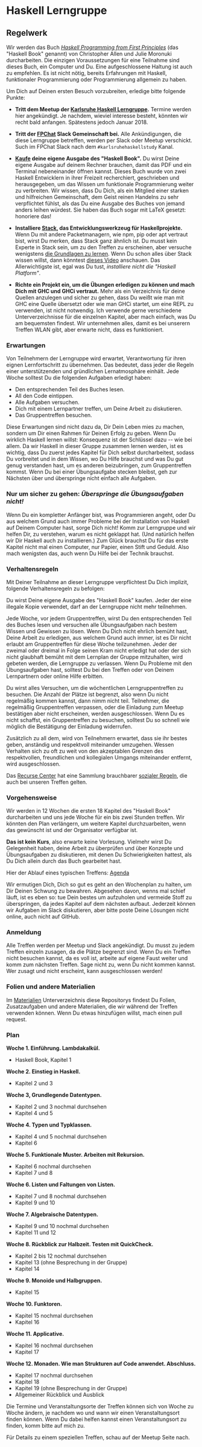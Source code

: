 # Haskell Lerngruppe

## Regelwerk

Wir werden das Buch [_Haskell Programming from First Principles_](http://haskellbook.com/) (das "Haskell Book" genannt) von Christopher Allen und Julie Moronuki durcharbeiten. Die einzigen Voraussetzungen für eine Teilnahme sind dieses Buch, ein Computer und Du. Eine aufgeschlossene Haltung ist auch zu empfehlen. Es ist nicht nötig, bereits Erfahrungen mit Haskell, funktionaler Programmierung oder Programmierung allgemein zu haben.

Um Dich auf Deinen ersten Besuch vorzubreiten, erledige bitte folgende Punkte:

- **Tritt dem Meetup der [Karlsruhe Haskell Lerngruppe](https://www.meetup.com/de-DE/preview/Karlsruhe-Haskell-Lerngruppe).**
Termine werden hier angekündigt. Je nachdem, wieviel interesse besteht, könnten wir recht bald anfangen. Spätestens jedoch Januar 2018.

- **Tritt der [FPChat](http://fpchat-invite.herokuapp.com/) Slack Gemeinschaft bei.**
Alle Ankündigungen, die diese Lerngruppe betreffen, werden per Slack oder Meetup verschickt. Such im FPChat Slack nach dem `#karlsruhehaskellstudy` Kanal.

- **[Kaufe](https://gumroad.com/l/haskellbook) deine eigene Ausgabe des "Haskell Book".**
Du wirst Deine eigene Ausgabe auf deinem Rechner brauchen, damit das PDF und ein Terminal nebeneinander öffnen kannst. Dieses Buch wurde von zwei Haskell Entwicklern in ihrer Freizeit recherchiert, geschrieben und herausgegeben, um das Wissen um funktionale Programmierung weiter zu verbreiten. 
Wir wissen, dass Du Dich, als ein Mitglied einer starken und hilfreichen Gemeinschaft, dem Geist reinen Handelns zu sehr verpflichtet fühlst, als das Du eine Ausgabe des Buches von jemand anders leihen würdest. Sie haben das Buch sogar mit LaTeX gesetzt: honoriere das!

- **Installiere [Stack](https://docs.haskellstack.org/en/stable/README/), das Entwicklungswerkzeug für Haskellprojekte.**
Wenn Du mit andere Packetmanagern, wie npm, pip oder apt vertraut bist, wirst Du merken, dass Stack ganz ähnlich ist. Du musst kein Experte in Stack sein, um zu den Treffen zu erscheinen, aber versuche wenigstens [die Grundlagen zu lernen](resources/haskell-stack-notes.md). Wenn Du schon alles über Stack wissen willst, dann könntest [dieses Video](https://www.youtube.com/watch?v=sRonIB8ZStw) anschauen. Das Allerwichtigste ist, egal was Du tust, _installiere nicht die "Haskell Platform"_.

- **Richte ein Projekt ein, um die Übungen erledigen zu können und mach Dich mit GHC und GHCi vertraut.**
Mehr als ein Verzeichnis für deine Quellen anzulegen und sicher zu gehen, dass Du weißt wie man mit GHC eine Quelle übersetzt oder wie man GHCi startet, um eine REPL zu verwenden, ist nicht notwendig. Ich verwende gerne verschiedene Unterverzeichnisse für die einzelnen Kapitel, aber mach einfach, was Du am bequemsten findest. Wir unternehmen alles, damit es bei unserern Treffen WLAN gibt, aber erwarte nicht, dass es funktioniert.

### Erwartungen

Von Teilnehmern der Lerngruppe wird erwartet, Verantwortung für ihren eignen Lernfortschritt zu übernehmen. Das bedeutet, dass jeder die Regeln einer unterstützenden und gründlichen Lernatmosphäre einhält. Jede Woche solltest Du die folgenden Aufgaben erledigt haben:

- Den entsprechenden Teil des Buches lesen.
- All den Code eintippen.
- Alle Aufgaben versuchen.
- Dich mit einem Lernpartner treffen, um Deine Arbeit zu diskutieren.
- Das Gruppentreffen besuchen.

Diese Erwartungen sind nicht dazu da, Dir Dein Leben mies zu machen, sondern um Dir einen Rahmen für Deinen Erfolg zu geben. Wenn Du wirklich Haskell lernen willst: Konsequenz ist der Schlüssel dazu -- wie bei allem. Da wir Haskell in dieser Gruppe zusammen lernen werden, ist es wichtig, dass Du zuerst jedes Kapitel für Dich selbst durcharbeitest, sodass Du vorbreitet und in dem Wissen, wo Du Hilfe brauchst und was Du gut genug verstanden hast, um es anderen beizubringen, zum Gruppentreffen kommst. Wenn Du bei einer Übungsaufgabe stecken bleibst, geh zur Nächsten über und überspringe nicht einfach alle Aufgaben.
### Nur um sicher zu gehen: _Überspringe die Übungsaufgaben nicht!_

Wenn Du ein kompletter Anfänger bist, was Programmieren angeht, oder Du aus welchem Grund auch immer Probleme bei der Installation von Haskell auf Deinem Computer hast, sorge Dich nicht! Komm zur Lerngruppe und wir helfen Dir, zu verstehen, warum es nicht geklappt hat. (Und natürlich helfen wir Dir Haskell auch zu installieren.) Zum Glück brauchst Du für das erste Kapitel nicht mal einen Computer, nur Papier, einen Stift und Geduld. Also mach wenigsten das, auch wenn Du Hilfe bei der Technik brauchst.

### Verhaltensregeln

Mit Deiner Teilnahme an dieser Lerngruppe verpflichtest Du Dich implizit, folgende Verhaltensregeln zu befolgen:

Du wirst Deine eigene Ausgabe des "Haskell Book" kaufen. Jeder der eine illegale Kopie verwendet, darf an der Lerngruppe nicht mehr teilnehmen.

Jede Woche, vor jedem Gruppentreffen, wirst Du den entsprechenden Teil des Buches lesen und versuchen alle Übungsaufgaben nach bestem Wissen und Gewissen zu lösen. Wenn Du Dich nicht ehrlich bemüht hast, Deine Arbeit zu erledigen, aus welchem Grund auch immer, ist es Dir nicht erlaubt am Gruppentreffen für diese Woche teilzunehmen. Jeder der zweimal oder dreimal in Folge seinen Kram nicht erledigt hat oder der sich nicht glaubhaft bemüht mit dem Lernplan der Gruppe mitzuhalten, wird gebeten werden, die Lerngruppe zu verlassen. Wenn Du Probleme mit den Übungsaufgaben hast, solltest Du bei den Treffen oder von Deinem Lernpartnern oder online Hilfe erbitten.

Du wirst alles Versuchen, um die wöchentlichen Lerngruppentreffen zu besuchen. Die Anzahl der Plätze ist begrenzt, also wenn Du nicht regelmäßig kommen kannst, dann nimm nicht teil. Teilnehmer, die regelmäßig Gruppentreffen verpassen, oder die Einladung zum Meetup bestätigen aber nicht erscheinen, werden ausgeschlossen. Wenn Du es nicht schaffst, ein Gruppentreffen zu besuchen, solltest Du so schnell wie möglich die Bestätigung der Einladung widerrufen.

Zusätzlich zu all dem, wird von Teilnehmern erwartet, dass sie ihr bestes geben, anständig und respektvoll miteinander umzugehen. Wessen Verhalten sich zu oft zu weit von den akzeptablen Grenzen des respektvollen, freundlichen und kollegialen Umgangs miteinander entfernt, wird ausgeschlossen.

Das [Recurse Center](https://www.recurse.com) hat eine Sammlung brauchbarer [sozialer Regeln](https://www.recurse.com/manual#sub-sec-social-rules), die auch bei unseren Treffen gelten.

### Vorgehensweise

Wir werden in 12 Wochen die ersten 18 Kapitel des "Haskell Book" durcharbeiten und uns jede Woche für ein bis zwei Stunden treffen. Wir könnten den Plan verlängern, um weitere Kapitel durchzuarbeiten, wenn das gewünscht ist und der Organisator verfügbar ist.

**Das ist kein Kurs**, also erwarte keine Vorlesung. Vielmehr wirst Du Gelegenheit haben, deine Arbeit zu überprüfen und über Konzepte und Übungsaufgaben zu diskutieren, mit denen Du Schwierigkeiten hattest, als Du Dich allein durch das Buch gearbeitet hast.

Hier der Ablauf eines typischen Treffens: [Agenda](agenda.md)

Wir ermutigen Dich, Dich so gut es geht an den Wochenplan zu halten, um Dir Deinen Schwung zu bewahren. Abgesehen davon, wenns mal schief läuft, ist es eben so: tue Dein bestes um aufzuholen und vermeide Stoff zu überspringen, da jedes Kapitel auf dem nächsten aufbaut. Jederzeit können wir Aufgaben im Slack diskutieren, aber bitte poste Deine Lösungen nicht online, auch nicht auf GitHub.

### Anmeldung

Alle Treffen werden per Meetup und Slack angekündigt. Du musst zu jedem Treffen einzeln zusagen, da die Plätze begrenzt sind. Wenn Du ein Treffen nicht besuchen kannst, da es voll ist, arbeite auf eigene Faust weiter und komm zum nächsten Treffen. Sage nicht zu, wenn Du nicht kommen kannst. Wer zusagt und nicht erscheint, kann ausgeschlossen werden!

### Folien und andere Materialien

Im [Materialien](resources) Unterverzeichnis diese Repositorys findest Du Folien, Zusatzaufgaben und andere Materialien, die wir während der Treffen verwenden können. Wenn Du etwas hinzufügen willst, mach einen pull request.

### Plan

**Woche 1. Einführung. Lambdakalkül.**
- Haskell Book, Kapitel 1

**Woche 2. Einstieg in Haskell.**
- Kapitel 2 und 3

**Woche 3, Grundlegende Datentypen.**
- Kapitel 2 und 3 nochmal durchsehen
- Kapitel 4 und 5

**Woche 4. Typen und Typklassen.**
- Kapitel 4 und 5 nochmal durchsehen
- Kapitel 6

**Woche 5. Funktionale Muster. Arbeiten mit Rekursion.**
- Kapitel 6 nochmal durchsehen
- Kapitel 7 und 8

**Woche 6. Listen und Faltungen von Listen.**
- Kapitel 7 und 8 nochmal durchsehen
- Kapitel 9 und 10

**Woche 7. Algebraische Datentypen.**
- Kapitel 9 und 10 nochmal durchsehen
- Kapitel 11 und 12

**Woche 8. Rückblick zur Halbzeit. Testen mit QuickCheck.**
- Kapitel 2 bis 12 nochmal durchsehen
- Kapitel 13 (ohne Besprechung in der Gruppe)
- Kapitel 14

**Woche 9. Monoide und Halbgruppen.**
- Kapitel 15

**Woche 10. Funktoren.**
- Kapitel 15 nochmal durchsehen
- Kapitel 16

**Woche 11. Applicative.**
- Kapitel 16 nochmal durchsehen
- Kapitel 17

**Woche 12. Monaden. Wie man Strukturen auf Code anwendet. Abschluss.**
- Kapitel 17 nochmal durchsehen
- Kapitel 18
- Kapitel 19 (ohne Besprechung in der Gruppe)
- Allgemeiner Rückblick und Ausblick

Die Termine und Veranstaltungsorte der Treffen können sich von Woche zu Woche ändern,
je nachdem wo und wann wir einen Veranstaltungsort finden können. Wenn Du dabei helfen
kannst einen Veranstaltungsort zu finden, komm bitte auf mich zu.

Für Details zu einem speziellen Treffen, schau auf der Meetup Seite nach.
